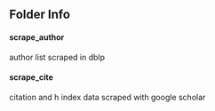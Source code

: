 ## Folder Info

#### scrape_author

author list scraped in dblp

#### scrape_cite

citation and h index data scraped with google scholar